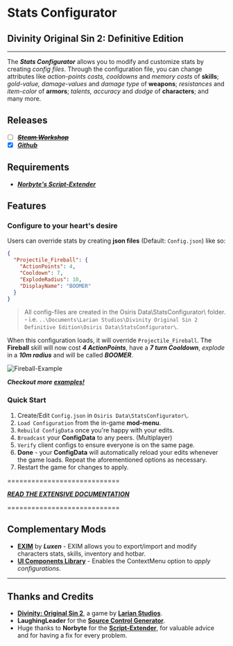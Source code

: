 # **Stats Configurator**

## Divinity Original Sin 2: Definitive Edition

---

The **_Stats Configurator_** allows you to modify and customize stats by creating _config files_. Through the configuration file, you can change attributes like _action-points costs, cooldowns_ and _memory costs_ of **skills**; _gold-value, damage-values_ and _damage type_ of **weapons**; _resistances_ and _item-color_ of **armors**; _talents, accuracy_ and _dodge_ of **characters**; and many more.

## Releases

- [ ] ~~**_[Steam Workshop](#SteamWorkshop)_**~~
- [x] **_[Github](https://github.com/Shresht7/Stats-Configurator/releases)_**

## Requirements

- **_[Norbyte's Script-Extender](https://github.com/Norbyte/ositools)_**

## Features

### Configure to your heart's desire

Users can override stats by creating **json files** (Default: `Config.json`) like so:

```json
{
  "Projectile_Fireball": {
    "ActionPoints": 4,
    "Cooldown": 7,
    "ExplodeRadius": 10,
    "DisplayName": "BOOMER"
  }
}
```

> All config-files are created in the Osiris Data\StatsConfigurator\ folder. - i.e. `..\Documents\Larian Studios\Divinity Original Sin 2 Definitive Edition\Osiris Data\StatsConfigurator\`.

When this configuration loads, it will override `Projectile_Fireball`. The **Fireball** skill will now cost **_4 ActionPoints_**, have a **_7 turn Cooldown_**, _explode_ in a **_10m radius_** and will be called **_BOOMER_**.

![Fireball-Example](https://imgur.com/Vc3NkF8.png)

**_Checkout more [examples!](Documentation/Examples.md)_**

### Quick Start

1. Create/Edit `Config.json` in `Osiris Data\StatsConfigurator\`.
2. `Load Configuration` from the in-game **mod-menu**.
3. `Rebuild ConfigData` once you're happy with your edits.
4. `Broadcast` your **ConfigData** to any peers. (Multiplayer)
5. `Verify` client configs to ensure everyone is on the same page.
6. **Done** - your **ConfigData** will automatically reload your edits whenever the game loads. Repeat the aforementioned options as necessary.
7. Restart the game for changes to apply.

============================

**_[READ THE EXTENSIVE DOCUMENTATION](Documentation/Extensive-Documentation.md)_**

============================

## Complementary Mods

- [**EXIM**](https://steamcommunity.com/sharedfiles/filedetails/?id=2006677782) by **_Luxen_** - EXIM allows you to export/import and modify characters stats, skills, inventory and hotbar.
- [**UI Components Library**](https://steamcommunity.com/sharedfiles/filedetails/?id=2337228868) - Enables the ContextMenu option to _apply configurations_.

---

## Thanks and Credits

- **[Divinity: Original Sin 2](http://store.steampowered.com/app/435150/Divinity_Original_Sin_2/)**, a game by **[Larian Studios](http://larian.com/)**.
- **LaughingLeader** for the **[Source Control Generator](https://github.com/LaughingLeader/SourceControlGenerator)**.
- Huge thanks to **Norbyte** for the **[Script-Extender](https://github.com/Norbyte/ositools)**, for valuable advice and for having a fix for every problem.
